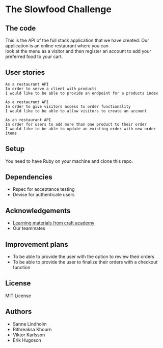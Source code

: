 # The Slowfood Challenge

## The code

This is the API of the full stack application that we have created. Our application is an online restaurant where you can\
look at the menu as a visitor and then register an account to add your preferred food to your cart.

## User stories

```
As a restaurant API
In order to serve a client with products
I would like to be able to provide an endpoint for a products index
```

```
As a restaurant API
In order to give visitors access to order functionality
I would like to be able to allow visitors to create an account
```

```
As an restaurant API
In order for users to add more than one product to their order
I would like to be able to update an existing order with new order items
```

## Setup

You need to have Ruby on your machine and clone this repo.

## Dependencies

- Rspec for acceptance testing 
- Devise for authenticate users

## Acknowledgements

- [Learning materials from craft academy](https://learn.craftacademy.co/courses/645199/lectures/11550622)
- Our teammates

## Improvement plans

- To be able to provide the user with the option to review their orders
- To be able to provide the user to finalize their orders with a checkout function

## License

MIT License 

## Authors

- Sanne Lindholm
- Rithreaksa Khourn
- Viktor Karlsson
- Erik Hugoson